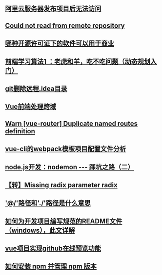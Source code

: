 ## [阿里云服务器发布项目后无法访问](https://blog.csdn.net/runner1920/article/details/79035651)

## [Could not read from remote repository](https://blog.csdn.net/donkor_/article/details/77502800)

## [哪种开源许可证下的软件可以用于商业](https://www.cnblogs.com/etangyushan/p/4224075.html)

## [前端学习算法1 ：老虎和羊，吃不吃问题（动态规划入门）](https://react-juejin.foreversnsd.cn/post/5c5ba697f265da2d8b6319f6)

## [git删除远程.idea目录](https://blog.csdn.net/maxiaoyin111111/article/details/81781550)

## [Vue前端处理跨域](https://www.jianshu.com/p/190417491124)

## [Warn  [vue-router] Duplicate named routes definition](https://blog.csdn.net/qq_36069339/article/details/83147516)

## [vue-cli的webpack模板项目配置文件分析](https://www.cnblogs.com/sxz2008/p/6699127.html)

## [node.js开发：nodemon --- 踩坑之路（二）](https://blog.csdn.net/qq_31808899/article/details/80520332)

## [【转】Missing radix parameter radix](https://blog.csdn.net/katecatecake/article/details/78817019)

## ['@/'路径和'./'路径是什么意思](https://blog.csdn.net/qq_28319203/article/details/81004836)


## [如何为开发项目编写规范的README文件（windows），此文详解](https://www.cnblogs.com/wj-1314/p/8547763.html)

## [vue项目实现github在线预览功能](https://www.jb51.net/article/142307.htm)


## [如何安装 npm 并管理 npm 版本](https://www.npmjs.cn/getting-started/installing-node/)
